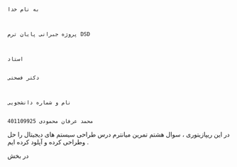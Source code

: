                                                                                                         به نام خدا


                                                                                                  پروژه جبرانی پایان ترم DSD


                                                                                                           استاد
                                                                                                           
                                                                                                        دکتر فصحتی
                                                                                                        
                                                                                                        
                                                                                                    نام و شماره دانشجویی
                                                                                                    
                                                                                                محمد عرفان محمودی 401109925





در این ریپازیتوری ، سوال هشتم تمرین میانترم درس طراحی سیستم های دیجیتال را حل وطراحی کرده و آپلود کرده ایم .

در بخش 
